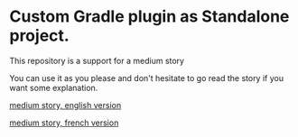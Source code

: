 # Custom Gradle plugin as Standalone project.

This repository is a support for a medium story

You can use it as you please and don't hesitate to go read the story if you want some explanation.

[medium story, english version](https://medium.com/@tezov.app/build-a-custom-gradle-plugin-as-an-independant-project-3f15ed44c301)

[medium story, french version](https://medium.com/@tezov.app/construire-un-gradle-plugin-dans-un-projet-ind%C3%A9pendant-1b4af88c1539)
